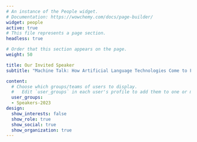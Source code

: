 ```yaml
---
# An instance of the People widget.
# Documentation: https://wowchemy.com/docs/page-builder/
widget: people
active: true 
# This file represents a page section.
headless: true

# Order that this section appears on the page.
weight: 50

title: Our Invited Speaker
subtitle: "Machine Talk: How Artificial Language Technologies Come to Flatten Human Experiences"

content:
  # Choose which groups/teams of users to display.
  #   Edit `user_groups` in each user's profile to add them to one or more of these groups.
  user_groups:
  - Speakers-2023
design:
  show_interests: false
  show_role: true
  show_social: true
  show_organization: true
---
```

<br/>
<br/>
